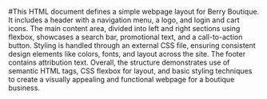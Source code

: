 #This HTML document defines a simple webpage layout for Berry Boutique. It includes a header with a navigation menu, a logo, and login and cart icons. The main content area, divided into left and right sections using flexbox, showcases a search bar, promotional text, and a call-to-action button. Styling is handled through an external CSS file, ensuring consistent design elements like colors, fonts, and layout across the site. The footer contains attribution text. Overall, the structure demonstrates use of semantic HTML tags, CSS flexbox for layout, and basic styling techniques to create a visually appealing and functional webpage for a boutique business.